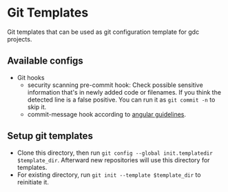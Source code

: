 # Git Templates
Git templates that can be used as git configuration template for gdc projects. 

## Available configs
- Git hooks
  - security scanning pre-commit hook: Check possible sensitive information that's in newly added code or filenames. If you think the detected line is a false positive. You can run it as `git commit -n` to skip it.
  - commit-message hook according to [angular guidelines](https://docs.google.com/document/d/1QrDFcIiPjSLDn3EL15IJygNPiHORgU1_OOAqWjiDU5Y/edit#).


## Setup git templates
- Clone this directory, then run `git config --global init.templatedir $template_dir`. Afterward new repositories will use this directory for templates.
- For existing directory, run  `git init --template $template_dir` to reinitiate it.
